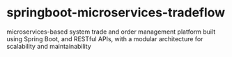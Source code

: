 # springboot-microservices-tradeflow
microservices-based system trade and order management platform built using Spring Boot, and RESTful APIs, with a modular architecture for scalability and maintainability
